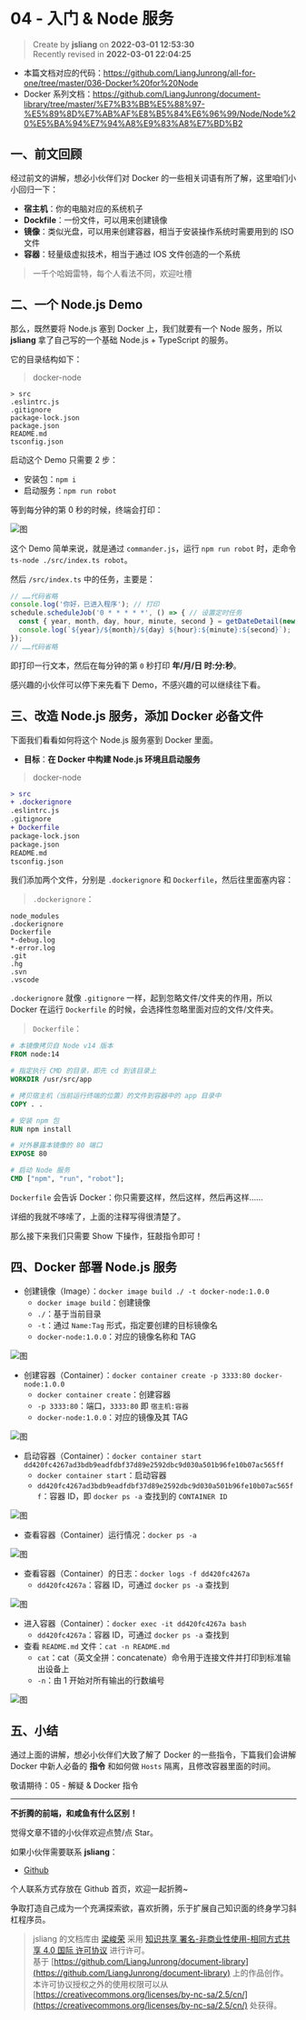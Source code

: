 04 - 入门 & Node 服务
===

> Create by **jsliang** on **2022-03-01 12:53:30**  
> Recently revised in **2022-03-01 22:04:25**

* 本篇文档对应的代码：https://github.com/LiangJunrong/all-for-one/tree/master/036-Docker%20for%20Node
* Docker 系列文档：https://github.com/LiangJunrong/document-library/tree/master/%E7%B3%BB%E5%88%97-%E5%89%8D%E7%AB%AF%E8%B5%84%E6%96%99/Node/Node%20%E5%BA%94%E7%94%A8%E9%83%A8%E7%BD%B2

## 一、前文回顾

经过前文的讲解，想必小伙伴们对 Docker 的一些相关词语有所了解，这里咱们小小回归一下：

* **宿主机**：你的电脑对应的系统机子
* **Dockfile**：一份文件，可以用来创建镜像
* **镜像**：类似光盘，可以用来创建容器，相当于安装操作系统时需要用到的 ISO 文件
* **容器**：轻量级虚拟技术，相当于通过 IOS 文件创造的一个系统

> 一千个哈姆雷特，每个人看法不同，欢迎吐槽

## 二、一个 Node.js Demo

那么，既然要将 Node.js 塞到 Docker 上，我们就要有一个 Node 服务，所以 **jsliang** 拿了自己写的一个基础 Node.js + TypeScript 的服务。

它的目录结构如下：

> docker-node

```
> src
.eslintrc.js
.gitignore
package-lock.json
package.json
README.md
tsconfig.json
```

启动这个 Demo 只需要 2 步：

* 安装包：`npm i`
* 启动服务：`npm run robot`

等到每分钟的第 0 秒的时候，终端会打印：

![图](./img/Docker-demo-07.jpg)

这个 Demo 简单来说，就是通过 `commander.js`，运行 `npm run robot` 时，走命令 `ts-node ./src/index.ts robot`。

然后 `/src/index.ts` 中的任务，主要是：

```js
// ……代码省略
console.log('你好，已进入程序'); // 打印
schedule.scheduleJob('0 * * * * *', () => { // 设置定时任务
  const { year, month, day, hour, minute, second } = getDateDetail(new Date());
  console.log(`${year}/${month}/${day} ${hour}:${minute}:${second}`);
});
// ……代码省略
```

即打印一行文本，然后在每分钟的第 `0` 秒打印 **年/月/日 时:分:秒**。

感兴趣的小伙伴可以停下来先看下 Demo，不感兴趣的可以继续往下看。

## 三、改造 Node.js 服务，添加 Docker 必备文件

下面我们看看如何将这个 Node.js 服务塞到 Docker 里面。

* **目标**：**在 Docker 中构建 Node.js 环境且启动服务**

> docker-node

```diff
> src
+ .dockerignore
.eslintrc.js
.gitignore
+ Dockerfile
package-lock.json
package.json
README.md
tsconfig.json
```

我们添加两个文件，分别是 `.dockerignore` 和 `Dockerfile`，然后往里面塞内容：

> `.dockerignore`：

```dockerignore
node_modules
.dockerignore
Dockerfile
*-debug.log
*-error.log
.git
.hg
.svn
.vscode
```

`.dockerignore` 就像 `.gitignore` 一样，起到忽略文件/文件夹的作用，所以 Docker 在运行 `Dockerfile` 的时候，会选择性忽略里面对应的文件/文件夹。

> `Dockerfile`：

```dockerfile
# 本镜像拷贝自 Node v14 版本
FROM node:14

# 指定执行 CMD 的目录，即先 cd 到该目录上
WORKDIR /usr/src/app

# 拷贝宿主机（当前运行终端的位置）的文件到容器中的 app 目录中
COPY . .

# 安装 npm 包
RUN npm install

# 对外暴露本镜像的 80 端口
EXPOSE 80

# 启动 Node 服务
CMD ["npm", "run", "robot"];
```

`Dockerfile` 会告诉 Docker：你只需要这样，然后这样，然后再这样……

详细的我就不哆嗦了，上面的注释写得很清楚了。

那么接下来我们只需要 Show 下操作，狂敲指令即可！

## 四、Docker 部署 Node.js 服务

* 创建镜像（Image）：`docker image build ./ -t docker-node:1.0.0`
  * `docker image build`：创建镜像
  * `./`：基于当前目录
  * `-t`：通过 `Name:Tag` 形式，指定要创建的目标镜像名
  * `docker-node:1.0.0`：对应的镜像名称和 TAG

![图](./img/Docker-demo-08.png)

* 创建容器（Container）：`docker container create -p 3333:80 docker-node:1.0.0`
  * `docker container create`：创建容器
  * `-p 3333:80`：端口，`3333:80` 即 `宿主机:容器`
  * `docker-node:1.0.0`：对应的镜像及其 TAG

![图](./img/Docker-demo-09.png)

* 启动容器（Container）：`docker container start dd420fc4267ad3bdb9eadfdbf37d89e2592dbc9d030a501b96fe10b07ac565ff`
  * `docker container start`：启动容器
  * `dd420fc4267ad3bdb9eadfdbf37d89e2592dbc9d030a501b96fe10b07ac565ff`：容器 ID，即 `docker ps -a` 查找到的 `CONTAINER ID`

![图](./img/Docker-demo-10.png)

* 查看容器（Container）运行情况：`docker ps -a`

![图](./img/Docker-demo-11.png)

* 查看容器（Container）的日志：`docker logs -f dd420fc4267a`
  * `dd420fc4267a`：容器 ID，可通过 `docker ps -a` 查找到

![图](./img/Docker-demo-12.png)

* 进入容器（Container）：`docker exec -it dd420fc4267a bash`
  * `dd420fc4267a`：容器 ID，可通过 `docker ps -a` 查找到
* 查看 `README.md` 文件：`cat -n README.md`
  * `cat`：cat（英文全拼：concatenate）命令用于连接文件并打印到标准输出设备上
  * `-n`：由 1 开始对所有输出的行数编号

![图](./img/Docker-demo-13.png)

## 五、小结

通过上面的讲解，想必小伙伴们大致了解了 Docker 的一些指令，下篇我们会讲解 Docker 中新人必备的 **指令** 和如何做 `Hosts` 隔离，且修改容器里面的时间。

敬请期待：05 - 解疑 & Docker 指令

---

**不折腾的前端，和咸鱼有什么区别！**

觉得文章不错的小伙伴欢迎点赞/点 Star。

如果小伙伴需要联系 **jsliang**：

* [Github](https://github.com/LiangJunrong/document-library)

个人联系方式存放在 Github 首页，欢迎一起折腾~

争取打造自己成为一个充满探索欲，喜欢折腾，乐于扩展自己知识面的终身学习斜杠程序员。

> jsliang 的文档库由 [梁峻荣](https://github.com/LiangJunrong) 采用 [知识共享 署名-非商业性使用-相同方式共享 4.0 国际 许可协议](http://creativecommons.org/licenses/by-nc-sa/4.0/) 进行许可。<br/>基于 [https://github.com/LiangJunrong/document-library](https://github.com/LiangJunrong/document-library) 上的作品创作。<br/>本许可协议授权之外的使用权限可以从 [https://creativecommons.org/licenses/by-nc-sa/2.5/cn/](https://creativecommons.org/licenses/by-nc-sa/2.5/cn/) 处获得。

